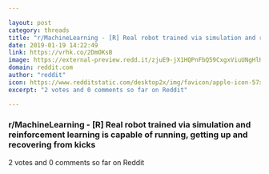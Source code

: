 ```yaml
---

layout: post
category: threads
title: "r/MachineLearning - [R] Real robot trained via simulation and reinforcement learning is capable of running, getting up and recovering from kicks"
date: 2019-01-19 14:22:49
link: https://vrhk.co/2DmOKsB
image: https://external-preview.redd.it/zjuE9-jX1HQPnFbQ59CxgxViuUNgHlHc3r_zU_Xu-I8.jpg?auto=webp&s=e1add4ea8b8c9581f2d4cb669b7876ecdaabbe30
domain: reddit.com
author: "reddit"
icon: https://www.redditstatic.com/desktop2x/img/favicon/apple-icon-57x57.png
excerpt: "2 votes and 0 comments so far on Reddit"

---
```


### r/MachineLearning - [R] Real robot trained via simulation and reinforcement learning is capable of running, getting up and recovering from kicks

2 votes and 0 comments so far on Reddit